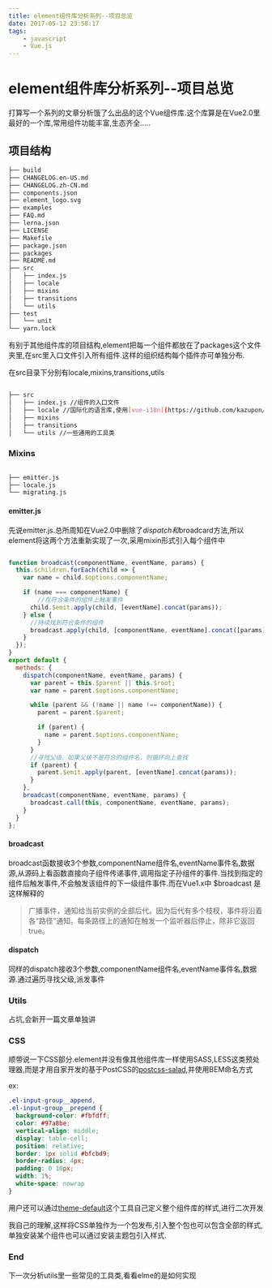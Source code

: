 ```yaml
---
title: element组件库分析系列--项目总览
date: 2017-05-12 23:58:17
tags:
    - javascript
    - Vue.js
---
```


# element组件库分析系列--项目总览

打算写一个系列的文章分析饿了么出品的这个Vue组件库.这个库算是在Vue2.0里最好的一个库,常用组件功能丰富,生态齐全.....

<!--more-->

## 项目结构

```bash
├── build
├── CHANGELOG.en-US.md
├── CHANGELOG.zh-CN.md
├── components.json
├── element_logo.svg
├── examples
├── FAQ.md
├── lerna.json
├── LICENSE
├── Makefile
├── package.json
├── packages
├── README.md
├── src
│   ├── index.js
│   ├── locale
│   ├── mixins
│   ├── transitions
│   └── utils
├── test
│   └── unit
└── yarn.lock
```

有别于其他组件库的项目结构,element把每一个组件都放在了packages这个文件夹里,在src里入口文件引入所有组件.这样的组织结构每个插件亦可单独分布.

在src目录下分别有locale,mixins,transitions,utils

```bash

├── src
│   ├── index.js //组件的入口文件
│   ├── locale //国际化的语言库,使用[vue-i18n](https://github.com/kazupon/vue-i18n)
│   ├── mixins 
│   ├── transitions
│   └── utils //一些通用的工具类

```

### Mixins

```bash

├── emitter.js
├── locale.js
└── migrating.js

```

#### emitter.js

先说emitter.js.总所周知在Vue2.0中删除了$dispatch和$broadcard方法,所以element将这两个方法重新实现了一次,采用mixin形式引入每个组件中

```js

function broadcast(componentName, eventName, params) {
  this.$children.forEach(child => {
    var name = child.$options.componentName;

    if (name === componentName) {
        //在符合条件的组件上触发事件
      child.$emit.apply(child, [eventName].concat(params));
    } else {
      //持续找到符合条件的组件
      broadcast.apply(child, [componentName, eventName].concat([params]));
    }
  });
}
export default {
  methods: {
    dispatch(componentName, eventName, params) {
      var parent = this.$parent || this.$root;
      var name = parent.$options.componentName;

      while (parent && (!name || name !== componentName)) {
        parent = parent.$parent;

        if (parent) {
          name = parent.$options.componentName;
        }
      }
      //寻找父级，如果父级不是符合的组件名，则循环向上查找
      if (parent) {
        parent.$emit.apply(parent, [eventName].concat(params));
      }
    },
    broadcast(componentName, eventName, params) {
      broadcast.call(this, componentName, eventName, params);
    }
  }
};

```

#### broadcast

broadcast函数接收3个参数,componentName组件名,eventName事件名,数据源,从源码上看函数直接向子组件传递事件,调用指定子孙组件的事件.当找到指定的组件后触发事件,不会触发该组件的下一级组件事件.而在Vue1.x中 $broadcast 是这样解释的

> 广播事件，通知给当前实例的全部后代。因为后代有多个枝杈，事件将沿着各“路径”通知。每条路径上的通知在触发一个监听器后停止，除非它返回 true。

#### dispatch

同样的dispatch接收3个参数,componentName组件名,eventName事件名,数据源.通过遍历寻找父级,派发事件

### Utils

占坑,会新开一篇文章单独讲

### CSS

顺带说一下CSS部分.element并没有像其他组件库一样使用SASS,LESS这类预处理器,而是才用自家开发的基于PostCSS的[postcss-salad](https://github.com/ElemeFE/postcss-salad),并使用BEM命名方式

ex:

```css
.el-input-group__append,
.el-input-group__prepend {
  background-color: #fbfdff;
  color: #97a8be;
  vertical-align: middle;
  display: table-cell;
  position: relative;
  border: 1px solid #bfcbd9;
  border-radius: 4px;
  padding: 0 10px;
  width: 1%;
  white-space: nowrap
}
```
用户还可以通过[theme-default](https://github.com/ElementUI/theme-default)这个工具自己定义整个组件库的样式,进行二次开发

我自己的理解,这样将CSS单独作为一个包发布,引入整个包也可以包含全部的样式,单独安装某个组件也可以通过安装主题包引入样式.

### End

下一次分析utils里一些常见的工具类,看看elme的是如何实现






